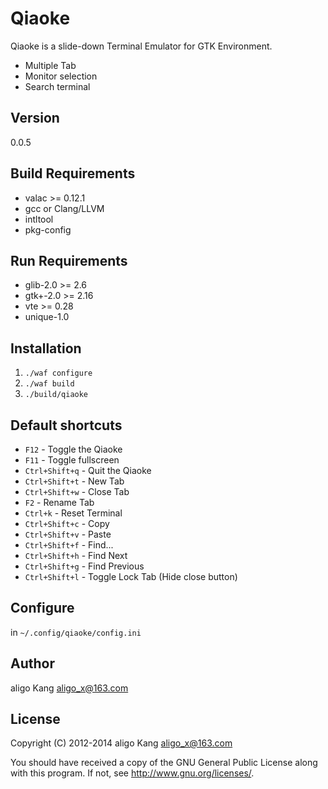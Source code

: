 Qiaoke
=========
Qiaoke is a slide-down Terminal Emulator for GTK Environment.

  - Multiple Tab
  - Monitor selection
  - Search terminal

Version
-
0.0.5

Build Requirements
-
 * valac >= 0.12.1
 * gcc or Clang/LLVM
 * intltool
 * pkg-config

Run Requirements
-
 * glib-2.0 >= 2.6
 * gtk+-2.0 >= 2.16
 * vte >= 0.28
 * unique-1.0

Installation
-
1. `./waf configure`
2. `./waf build`
3. `./build/qiaoke`

Default shortcuts
-
 * `F12` - Toggle the Qiaoke
 * `F11` - Toggle fullscreen
 * `Ctrl+Shift+q` - Quit the Qiaoke
 * `Ctrl+Shift+t` - New Tab
 * `Ctrl+Shift+w` - Close Tab
 * `F2` - Rename Tab
 * `Ctrl+k` - Reset Terminal
 * `Ctrl+Shift+c` - Copy
 * `Ctrl+Shift+v` - Paste
 * `Ctrl+Shift+f` - Find...
 * `Ctrl+Shift+h` - Find Next
 * `Ctrl+Shift+g` - Find Previous
 * `Ctrl+Shift+l` - Toggle Lock Tab (Hide close button)

Configure
-
in `~/.config/qiaoke/config.ini`

Author
-
aligo Kang <aligo_x@163.com>

License
-
Copyright (C) 2012-2014 aligo Kang <aligo_x@163.com>

You should have received a copy of the GNU General Public License along with this program. If not, see http://www.gnu.org/licenses/.
